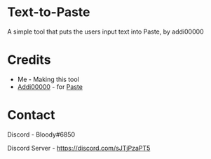 # Text-to-Paste
A simple tool that puts the users input text into Paste, by addi00000

# Credits
- Me - Making this tool
- [Addi00000](https://github.com/addi00000) - for [Paste](https://github.com/addi00000/paste) 

# Contact
Discord - Bloody#6850

Discord Server - https://discord.com/sJTjPzaPT5
